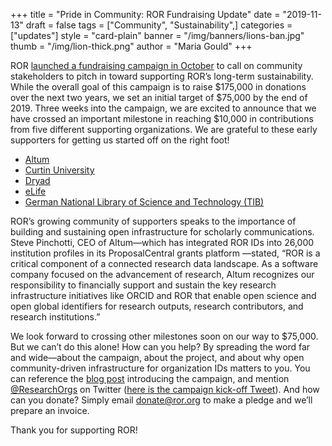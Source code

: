 +++
title = "Pride in Community: ROR Fundraising Update"
date = "2019-11-13"
draft = false
tags = ["Community", "Sustainability",]
categories = ["updates"]
style = "card-plain"
banner = "/img/banners/lions-ban.jpg"
thumb = "/img/lion-thick.png"
author = "Maria Gould"
+++

ROR [launched a fundraising campaign in October](/2019-10-16-help-sustain-ror.md) to call on community stakeholders to pitch in toward supporting ROR’s long-term sustainability. While the overall goal of this campaign is to raise $175,000 in donations over the next two years, we set an initial target of $75,000 by the end of 2019. Three weeks into the campaign, we are excited to announce that we have crossed an important milestone in reaching $10,000 in contributions from five different supporting organizations. We are grateful to these early supporters for getting us started off on the right foot!

- [Altum](https://www.altum.com/)
- [Curtin University](https://www.curtin.edu.au/)
- [Dryad](https://datadryad.org)
- [eLife](https://elifesciences.org/)
- [German National Library of Science and Technology (TIB)](https://www.tib.eu/en/)

ROR’s growing community of supporters speaks to the importance of building and sustaining open infrastructure for scholarly communications. Steve Pinchotti, CEO of Altum—which has integrated ROR IDs into 26,000 institution profiles in its ProposalCentral grants platform —stated, “ROR is a critical component of a connected research data landscape. As a software company focused on the advancement of research, Altum recognizes our responsibility to financially support and sustain the key research infrastructure initiatives like ORCID and ROR that enable open science and open global identifiers for research outputs, research contributors, and research institutions.”

We look forward to crossing other milestones soon on our way to $75,000. But we can’t do this alone! How can you help? By spreading the word far and wide—about the campaign, about the project, and about why open community-driven infrastructure for organization IDs matters to you. You can reference the [blog post](https://ror.org/blog/2019-10-16-help-sustain-ror/) introducing the campaign, and mention [@ResearchOrgs](https://twitter.com/ResearchOrgs) on Twitter ([here is the campaign kick-off Tweet](https://twitter.com/ResearchOrgs/status/1184879636267913216)). And how can you donate? Simply email <donate@ror.org> to make a pledge and we’ll prepare an invoice.

Thank you for supporting ROR!
